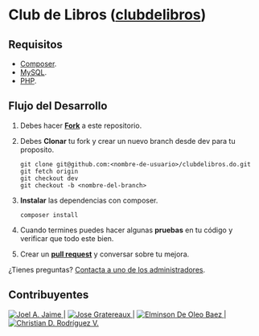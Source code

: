# Club de Libros ([clubdelibros](http://clubdelibros.do))


## Requisitos

 - [Composer](http://getcomposer.org).
 - [MySQL](https://www.mysql.com/).
 - [PHP](http://php.net/).



## Flujo del Desarrollo

 1. Debes hacer **[Fork](https://github.com/php-do/clubdelibros.do/fork)** a este repositorio.
 2. Debes **Clonar** tu fork y crear un nuevo branch desde dev para tu proposito.
 
        git clone git@github.com:<nombre-de-usuario>/clubdelibros.do.git
        git fetch origin
        git checkout dev
        git checkout -b <nombre-del-branch>
 3. **Instalar** las dependencias con composer.
 
        composer install
 5. Cuando termines puedes hacer algunas **pruebas** en tu código y verificar que todo este bien.
 6. Crear un **[pull request](https://github.com/php-do/clubdelibros.do/pulls)** y conversar sobre tu mejora.

¿Tienes preguntas? [Contacta a uno de los administradores](http://phpdominicana.com/).


## Contribuyentes
[![Joel A. Jaime](https://avatars0.githubusercontent.com/u/1984746?v=3&s=100) ](http://github.com/jblandino) | 
[![Jose Gratereaux](https://avatars0.githubusercontent.com/u/4011136?v=3&s=100) ](https://github.com/gratereaux) | 
[![Elminson De Oleo Baez](https://avatars3.githubusercontent.com/u/2476286?v=3&s=100) ](https://github.com/elminson)| 
[![Christian D. Rodríguez V.](https://avatars2.githubusercontent.com/u/10536381?v=3&s=100) ](https://github.com/christianrd)

